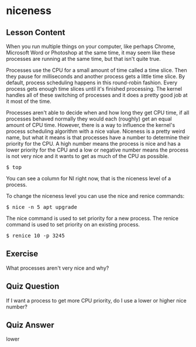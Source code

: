 # niceness

## Lesson Content

When you run multiple things on your computer, like perhaps Chrome, Microsoft Word or Photoshop at the same time, it may seem like these processes are running at the same time, but that isn't quite true.

Processes use the CPU for a small amount of time called a time slice. Then they pause for milliseconds and another process gets a little time slice. By default, process scheduling happens in this round-robin fashion. Every process gets enough time slices until it's finished processing. The kernel handles all of these switching of processes and it does a pretty good job at it most of the time.

Processes aren't able to decide when and how long they get CPU time, if all processes behaved normally they would each (roughly) get an equal amount of CPU time. However, there is a way to influence the kernel's process scheduling algorithm with a nice value. Niceness is a pretty weird name, but what it means is that processes have a number to determine their priority for the CPU. A high number means the process is nice and has a lower priority for the CPU and a low or negative number means the process is not very nice and it wants to get as much of the CPU as possible.

<pre>$ top</pre>

You can see a column for NI right now, that is the niceness level of a process.

To change the niceness level you can use the nice and renice commands:

<pre>$ nice -n 5 apt upgrade</pre>

The nice command is used to set priority for a new process. The renice command is used to set priority on an existing process.

<pre>$ renice 10 -p 3245</pre>

## Exercise

What processes aren't very nice and why?

## Quiz Question

If I want a process to get more CPU priority, do I use a lower or higher nice number?

## Quiz Answer

lower
